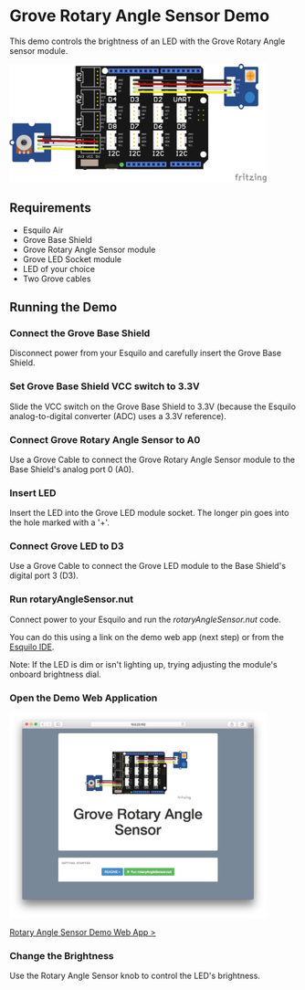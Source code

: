 # Grove Rotary Angle Sensor Demo

This demo controls the brightness of an LED with the Grove Rotary Angle sensor
module.

<img src="files/rotaryAngleSensor.png" style="max-width: 450px;">

## Requirements

* Esquilo Air
* Grove Base Shield
* Grove Rotary Angle Sensor module
* Grove LED Socket module
* LED of your choice 
* Two Grove cables

## Running the Demo

### Connect the Grove Base Shield

Disconnect power from your Esquilo and carefully insert the Grove Base Shield.

### Set Grove Base Shield VCC switch to 3.3V

Slide the VCC switch on the Grove Base Shield to 3.3V (because the Esquilo
analog-to-digital converter (ADC) uses a 3.3V reference).

### Connect Grove Rotary Angle Sensor to A0

Use a Grove Cable to connect the Grove Rotary Angle Sensor module to the Base
Shield's analog port 0 (A0).

### Insert LED

Insert the LED into the Grove LED module socket. The longer pin goes into the hole marked with a '+'.

### Connect Grove LED to D3

Use a Grove Cable to connect the Grove LED module to the Base Shield's digital port 3 (D3).

### Run rotaryAngleSensor.nut

Connect power to your Esquilo and run the *rotaryAngleSensor.nut* code.

You can do this using a link on the demo web app (next step) or from the [Esquilo IDE](/).

Note: If the LED is dim or isn't lighting up, trying adjusting the module's onboard brightness dial.

### Open the Demo Web Application

<img src="files/rotaryAngleSensorWebApp.png" style="max-width: 450px;">

[Rotary Angle Sensor Demo Web App >](rotaryAngleSensor.html)

### Change the Brightness

Use the Rotary Angle Sensor knob to control the LED's brightness. 
